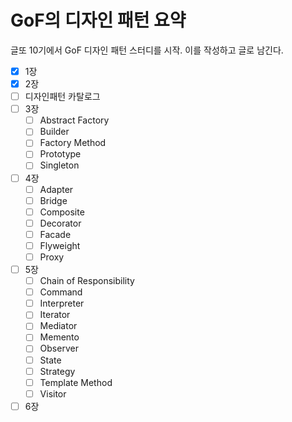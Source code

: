 # GoF의 디자인 패턴 요약

글또 10기에서 GoF 디자인 패턴 스터디를 시작. 이를 작성하고 글로 남긴다.

- [x] 1장
- [x] 2장
- [ ] 디자인패턴 카탈로그
- [ ] 3장
    - [ ] Abstract Factory
    - [ ] Builder
    - [ ] Factory Method
    - [ ] Prototype
    - [ ] Singleton 
- [ ] 4장
    - [ ] Adapter
    - [ ] Bridge
    - [ ] Composite
    - [ ] Decorator
    - [ ] Facade
    - [ ] Flyweight
    - [ ] Proxy 
- [ ] 5장
    - [ ] Chain of Responsibility
    - [ ] Command
    - [ ] Interpreter
    - [ ] Iterator
    - [ ] Mediator
    - [ ] Memento
    - [ ] Observer
    - [ ] State
    - [ ] Strategy
    - [ ] Template Method
    - [ ] Visitor 
- [ ] 6장
